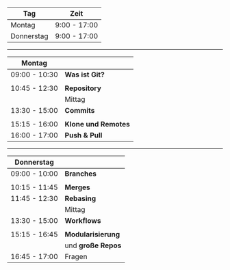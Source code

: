 
|  Tag                 | Zeit           |
|----------------------|----------------|
|  Montag              |  9:00 - 17:00  |
|  Donnerstag          |  9:00 - 17:00  |


---


| Montag               |                          |
|----------------------|--------------------------|
| 09:00 - 10:30        | **Was ist Git?**         |
|                      |                          |
| 10:45 - 12:30        | **Repository**           |
|                      |     Mittag               |
| 13:30 - 15:00        | **Commits**              |
|                      |                          |
| 15:15 - 16:00        | **Klone und Remotes**    |
| 16:00 - 17:00        | **Push & Pull**          |

---

| Donnerstag           |                            |
|----------------------|----------------------------|
| 09:00 - 10:00        | **Branches**               |
|                      |                            |
| 10:15 - 11:45        | **Merges**                 |
| 11:45 - 12:30        | **Rebasing**               |
|                      | Mittag                     |
| 13:30 - 15:00        |  **Workflows**             |
|                      |                            |
| 15:15 - 16:45        | **Modularisierung**        |
|                      | und **große Repos**        |
| 16:45 - 17:00        | Fragen                     |
